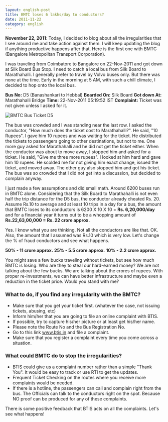 ```yaml
---
layout: english-post
title: BMTC loses 6 lakhs/day to conductors?
date: 2011-11-22
category: english
---
```


**November 22, 2011**: Today, I decided to blog about all the irregularities that I see around me and take action against them. I will keep updating the blog if anything productive happens after that. Here is the first one with BMTC (Bangalore Metropolitan Transport Corporation).

I was traveling from Coimbatore to Bangalore on 22-Nov-2011 and got down at Silk Board Bus Stop. I need to catch a local bus from Silk Board to Marathahalli. I generally prefer to travel by Volvo buses only. But there was none at the time. Early in the morning at 5 AM, with such a chill climate, I decided to hop onto the local bus.

**Bus No:** D5 (Banashankari to Hebbal)
**Boarded On:** Silk Board
**Got down At:** Marathahalli Bridge
**Time:** 22-Nov-2011 05:19:52 IST
**Complaint:** Ticket was not given unless I asked for it.

![BMTC Bus Ticket D5]({{site.english.img-path}}/bmtc-bus-ticket-d5.jpg)

The bus was crowded and I was standing near the last row. I asked the conductor, "How much does the ticket cost to Marathahalli?". He said, "10 Rupees". I gave him 10 rupees and was waiting for the ticket. He distributed the tickets to passengers going to other destinations, but not to me. One more guy asked for Marathahalli and he did not get the ticket either. When the conductor was about to move away, I stopped him and asked for a ticket. He said, "Give me three more rupees". I looked at him hard and gave him 10 rupees. He scolded me for not giving him exact change, issued the ticket, and moved away. The other guy also stopped him and got his ticket. The bus was so crowded that I did not get into a discussion, but decided to complain anyway.

I just made a few assumptions and did small math. Around 6200 buses run in BMTC alone. Considering that the Silk Board to Marathahalli is not even half the trip distance for the D5 bus, the conductor already cheated Rs. 20. Assume Rs.10 to average and at least 10 trips in a day for a bus, the amount that BMTC loses to its conductors is 6200 X 10 X 10 = **Rs. 6,20,000/day** and for a financial year it turns out to be a whopping amount of **Rs.22,63,00,000 = Rs. 22 crore approx.**

Yes. I know what you are thinking. Not all the conductors are like that. OK. Also, the amount that I assumed was Rs.10 which is very low. Let's change the % of fraud conductors and see what happens.

**50% - 11 crore approx.**
**25% - 5.5 crore approx.**
**10% - 2.2 crore approx.**

You might save a few bucks traveling without tickets, but see how much BMTC is losing. Who are they to steal our hard-earned money? We are not talking about the few bucks. We are talking about the crores of rupees. With proper re-investments, we can have better infrastructure and maybe even a reduction in the ticket price. Would you stand with me?

### What to do, if you find any irregularity with the BMTC?

* Make sure that you get your ticket first. (whatever the case, not issuing tickets, abusing, etc)
* Inform him/her that you are going to file an online complaint with BTIS.
* If possible, try to capture his/her picture or at least get his/her name.
* Please note the Route No and the Bus Registration No.
* Go to this link www.btis.in and file a complaint.
* Make sure that you register a complaint every time you come across a situation.

### What could BMTC do to stop the irregularities?

* BTIS could give us a complaint number rather than a simple "Thank You". It would be easy to track or use RTI to get the updates.
* Frequent Ticket Checking on the routes where you receive more complaints would be needed.
* If there is a hotline, the passengers can call and complain right from the bus. The Officials can talk to the conductors right on the spot. Because NO proof can be produced for any of these complaints.

There is some positive feedback that BTIS acts on all the complaints. Let's see what happens!
